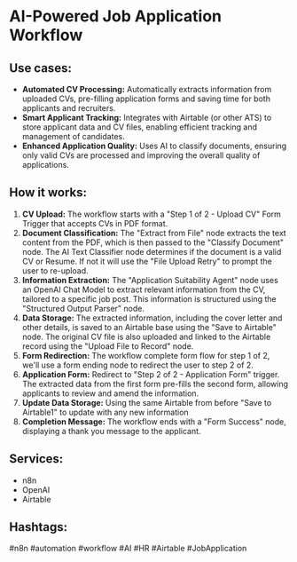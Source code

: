 # AI-Powered Job Application Workflow

## Use cases:

- **Automated CV Processing:** Automatically extracts information from uploaded CVs, pre-filling application forms and saving time for both applicants and recruiters.
- **Smart Applicant Tracking:** Integrates with Airtable (or other ATS) to store applicant data and CV files, enabling efficient tracking and management of candidates.
- **Enhanced Application Quality:** Uses AI to classify documents, ensuring only valid CVs are processed and improving the overall quality of applications.

## How it works:

1.  **CV Upload:** The workflow starts with a "Step 1 of 2 - Upload CV" Form Trigger that accepts CVs in PDF format.
2.  **Document Classification:** The "Extract from File" node extracts the text content from the PDF, which is then passed to the "Classify Document" node. The AI Text Classifier node determines if the document is a valid CV or Resume. If not it will use the  "File Upload Retry" to prompt the user to re-upload.
3.  **Information Extraction:** The "Application Suitability Agent" node uses an OpenAI Chat Model to extract relevant information from the CV, tailored to a specific job post. This information is structured using the "Structured Output Parser" node.
4.  **Data Storage:** The extracted information, including the cover letter and other details, is saved to an Airtable base using the "Save to Airtable" node. The original CV file is also uploaded and linked to the Airtable record using the "Upload File to Record" node.
5. **Form Redirection:** The workflow complete form flow for step 1 of 2, we'll use a form ending node to redirect the user to step 2 of 2.
6.  **Application Form:** Redirect to "Step 2 of 2 - Application Form" trigger. The extracted data from the first form pre-fills the second form, allowing applicants to review and amend the information.
7.  **Update Data Storage:** Using the same Airtable from before "Save to Airtable1" to update with any new information
8.  **Completion Message:** The workflow ends with a "Form Success" node, displaying a thank you message to the applicant.

## Services:

*   n8n
*   OpenAI
*   Airtable

## Hashtags:

#n8n #automation #workflow #AI #HR #Airtable #JobApplication

